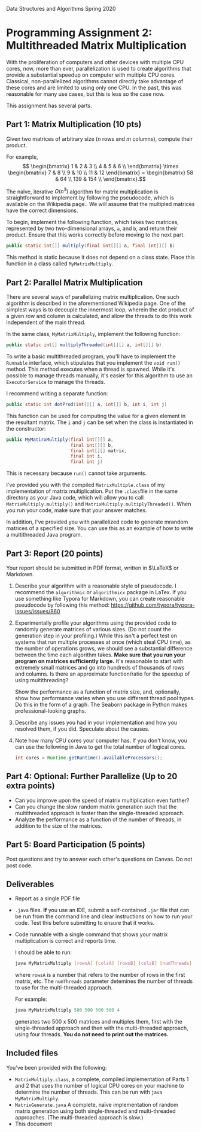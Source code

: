 Data Structures and Algorithms
Spring 2020

# Programming Assignment 2: Multithreaded Matrix Multiplication

With the proliferation of computers and other devices with multiple CPU cores, now, more than ever, parallelization is used to create algorithms that provide a substantial speedup on computer with multiple CPU cores. Classical, non-parallelized algorithms cannot directly take advantage of these cores and are limited to using only one CPU. In the past, this was reasonable for many use cases, but this is less so the case now.  

This assignment has several parts. 

## Part 1: Matrix Multiplication (10 pts)

Given two matrices of arbitrary size (*n* rows and *m* columns), compute their product.

For example, $$ \begin{bmatrix}
1 & 2 & 3 \\
4 & 5 & 6 \\
\end{bmatrix} \times
\begin{bmatrix}
 7 & 8 \\
 9 & 10 \\
 11 & 12 
\end{bmatrix} =
\begin{bmatrix}
58 & 64 \\
139 & 154 \\
\end{bmatrix}.$$

The naïve, iterative $O(n^3)$ algorithm for matrix multiplication is straightforward to implement by following the pseudocode, which is available on the Wikipedia page.. We will assume that the multipled matrices have the correct dimensions.

To begin, implement the following function, which takes two matrices, represented by two two-dimensional arrays, `a`, and `b`, and return their product.  Ensure that this works correctly before moving to the next part.

```java
public static int[]] multiply(final int[][] a, final int[][] b)
```

This method is static because it does not depend on a class state.  Place this function in a class called `MyMatrixMultiply`.

## Part 2: Parallel Matrix Multiplication

There are several ways of parallelizing matrix multiplication.  One such algorithm is described in the aforementioned Wikipedia page.  One of the simplest ways is to decouple the innermost loop, wherein the dot product of a given row and column is calculated, and allow the threads to do this work independent of the main thread.

In the same class, `MyMatrixMultiply`, implement the following function:

```java
public static int[] multiplyThreaded(int[][] a, int[][] b)
```

To write a basic multithreaded program, you'll have to implement the `Runnable` interface, which stipulates that you implement the `void run()` method.  This method executes when a thread is spawned.  While it's possible to manage threads manually, it's easier for this algorithm to use an `ExecutorService` to manage the threads.

I recommend writing a separate function:

```java
public static int dotProd(int[][] a, int[]] b, int i, int j)
```

This function can be used for computing the value for a given element in the resultant matrix.  The `i` and `j` can be set when the class is instantiated in the constructor:

```java
public MyMatirxMultiply(final int[][] a,
                        final int[][] b,
                        final int[][] matrix,
                        final int i,
                        final int j)
```



This is necessary because `run()` cannot take arguments.

I've provided you with the compiled `MatrixMultiple.class` of my implementation of matrix multiplication.  Put the `.class`file in the same directory as your Java code, which will allow you to call `MatrixMultiply.multiply()` and `MatrixMultiply.multiplyThreaded()`.  When you run your code, make sure that your answer matches.

In addition, I've provided you with parallelized code to generate mrandom matrices of a specified size.  You can use this as an example of how to write a multithreaded Java program.

## Part 3: Report (20 points)

Your report should be submitted in PDF format, written in $\LaTeX$ or Markdown.

1. Describe your algorithm with a reasonable style of pseudocode.  I recommend the `algorithmic` or `algorithmicx` package in LaTex.  If you use something like Typora for Markdown, you can create reasonable pseudocode by following this method: https://github.com/typora/typora-issues/issues/860

2. Experimentally profile your algorithms using the provided code to randomly generate matrices of various sizes. (Do not count the generation step in your profiling.) While this isn't a perfect test on systems that run multiple processes at once (which steal CPU time), as the number of operations grows, we should see a substantial difference between the time each algorithm takes. **Make sure that you run your program on matrices sufficiently large.** It's reasonable to start with extremely small matrices and go into hundreds of thousands of rows and columns.  Is there an approximate function/ratio for the speedup of using multithreading?

    Show the performance as a function of matrix size, and, optionally, show how performance varies when you use different thread pool types.  Do this in the form of a graph. The Seaborn package in Python makes professional-looking graphs.

3. Describe any issues you had in your implementation and how you resolved them, if you did.  Speculate about the causes.

4. Note how many CPU cores your computer has.  If you don't know, you can use the following in Java to get the total number of logical cores.

   ```java
   int cores = Runtime.getRuntime().availableProcessors();
   ```

   

## Part 4: Optional: Further Parallelize (Up to 20 extra points)

* Can you improve upon the speed of matrix multiplication even further?
* Can you change the slow random matrix generation such that the multithreaded approach is faster than the single-threaded approach.
* Analyze the performance as a function of the number of threads, in addition to the size of the matrices.

## Part 5: Board Participation (5 points)

Post questions and try to answer each other's questions on Canvas.  Do not post code.  

## Deliverables

* Report as a single PDF file

* `.java` files.  **If** you use an IDE, submit a self-contained `.jar` file that can be run from the command line and clear instructions on how to run your code.  Test this before submitting to ensure that it works.

* Code runnable with a single command that shows your matrix multiplication is correct and reports time.

  I should be able to run:

  ```bash
  java MyMatrixMultiply [rowsA] [colsA] [rowsB] [colsB] [numThreads]
  ```

  where `rowsA` is a number that refers to the number of rows in the first matrix, etc. The `numThreads` parameter detemines the number of threads to use for the multi-threaded approach.

  For example:

  ```java
  java MyMatrixMultiply 500 500 500 500 4
  ```

  generates two 500 x 500 matrices and multiples them, first with the single-threaded approach and then with the multi-threaded approach, using four threads. **You do not need to print out the matrices.**

## Included files

You've been provided with the following:

* `MatrixMultiply.class`, a complete, compiled implementation of Parts 1 and 2 that uses the number of logical CPU cores on your machine to determine the number of threads. This can be run with 
  `java MyMatrixMultiply`.
*  `MatrixGenerate.java` A complete, naïve implementation of random matrix generation using both single-threaded and multi-threaded approaches.  (The multi-threaded approach is slow.)
* This document

